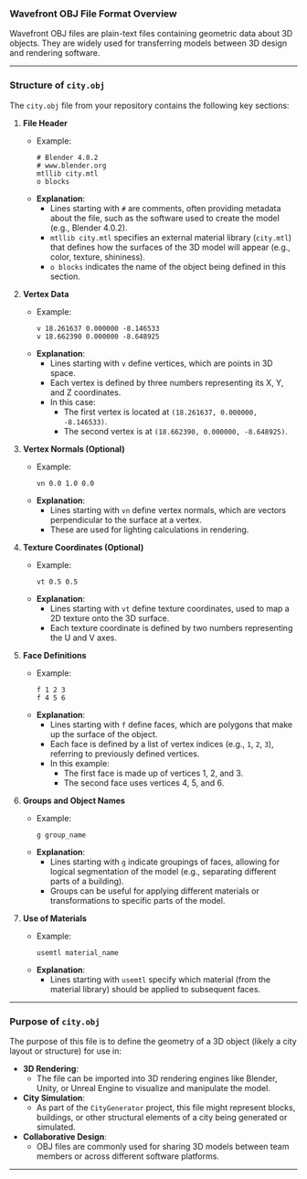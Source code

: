 ### **Wavefront OBJ File Format Overview**
Wavefront OBJ files are plain-text files containing geometric data about 3D objects. They are widely used for transferring models between 3D design and rendering software.

---

### **Structure of `city.obj`**
The `city.obj` file from your repository contains the following key sections:

1. **File Header**
   - Example:
     ```
     # Blender 4.0.2
     # www.blender.org
     mtllib city.mtl
     o blocks
     ```
   - **Explanation**:
     - Lines starting with `#` are comments, often providing metadata about the file, such as the software used to create the model (e.g., Blender 4.0.2).
     - `mtllib city.mtl` specifies an external material library (`city.mtl`) that defines how the surfaces of the 3D model will appear (e.g., color, texture, shininess).
     - `o blocks` indicates the name of the object being defined in this section.

2. **Vertex Data**
   - Example:
     ```
     v 18.261637 0.000000 -8.146533
     v 18.662390 0.000000 -8.648925
     ```
   - **Explanation**:
     - Lines starting with `v` define vertices, which are points in 3D space.
     - Each vertex is defined by three numbers representing its X, Y, and Z coordinates.
     - In this case:
       - The first vertex is located at `(18.261637, 0.000000, -8.146533)`.
       - The second vertex is at `(18.662390, 0.000000, -8.648925)`.

3. **Vertex Normals (Optional)**
   - Example:
     ```
     vn 0.0 1.0 0.0
     ```
   - **Explanation**:
     - Lines starting with `vn` define vertex normals, which are vectors perpendicular to the surface at a vertex.
     - These are used for lighting calculations in rendering.

4. **Texture Coordinates (Optional)**
   - Example:
     ```
     vt 0.5 0.5
     ```
   - **Explanation**:
     - Lines starting with `vt` define texture coordinates, used to map a 2D texture onto the 3D surface.
     - Each texture coordinate is defined by two numbers representing the U and V axes.

5. **Face Definitions**
   - Example:
     ```
     f 1 2 3
     f 4 5 6
     ```
   - **Explanation**:
     - Lines starting with `f` define faces, which are polygons that make up the surface of the object.
     - Each face is defined by a list of vertex indices (e.g., `1`, `2`, `3`), referring to previously defined vertices.
     - In this example:
       - The first face is made up of vertices 1, 2, and 3.
       - The second face uses vertices 4, 5, and 6.

6. **Groups and Object Names**
   - Example:
     ```
     g group_name
     ```
   - **Explanation**:
     - Lines starting with `g` indicate groupings of faces, allowing for logical segmentation of the model (e.g., separating different parts of a building).
     - Groups can be useful for applying different materials or transformations to specific parts of the model.

7. **Use of Materials**
   - Example:
     ```
     usemtl material_name
     ```
   - **Explanation**:
     - Lines starting with `usemtl` specify which material (from the material library) should be applied to subsequent faces.

---

### **Purpose of `city.obj`**
The purpose of this file is to define the geometry of a 3D object (likely a city layout or structure) for use in:
- **3D Rendering**:
  - The file can be imported into 3D rendering engines like Blender, Unity, or Unreal Engine to visualize and manipulate the model.
- **City Simulation**:
  - As part of the `CityGenerator` project, this file might represent blocks, buildings, or other structural elements of a city being generated or simulated.
- **Collaborative Design**:
  - OBJ files are commonly used for sharing 3D models between team members or across different software platforms.

---
